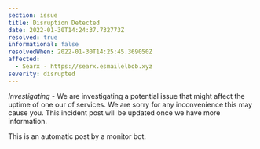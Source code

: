 ```yaml
---
section: issue
title: Disruption Detected
date: 2022-01-30T14:24:37.732773Z
resolved: true
informational: false
resolvedWhen: 2022-01-30T14:25:45.369050Z
affected:
  - Searx - https://searx.esmailelbob.xyz
severity: disrupted
---
```

*Investigating* - We are investigating a potential issue that might affect the uptime of one our of services. We are sorry for any inconvenience this may cause you. This incident post will be updated once we have more information.

This is an automatic post by a monitor bot.
        